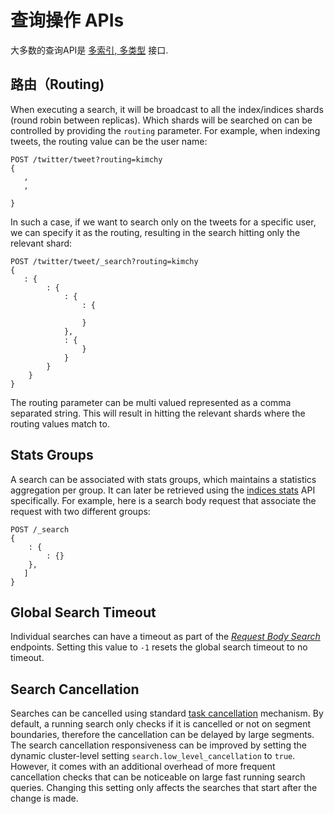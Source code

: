 # 查询操作 APIs

大多数的查询API是 [多索引, 多类型](search-search.html#search-multi-index-type) 接口.

## 路由（Routing)

When executing a search, it will be broadcast to all the index/indices shards (round robin between replicas). Which shards will be searched on can be controlled by providing the `routing` parameter. For example, when indexing tweets, the routing value can be the user name:
    
    
    POST /twitter/tweet?routing=kimchy
    {
       ,
       ,
       
    }

In such a case, if we want to search only on the tweets for a specific user, we can specify it as the routing, resulting in the search hitting only the relevant shard:
    
    
    POST /twitter/tweet/_search?routing=kimchy
    {
       : {
            : {
                : {
                    : {
                       
                    }
                },
                : {
                    }
                }
            }
        }
    }

The routing parameter can be multi valued represented as a comma separated string. This will result in hitting the relevant shards where the routing values match to.

## Stats Groups

A search can be associated with stats groups, which maintains a statistics aggregation per group. It can later be retrieved using the [indices stats](indices-stats.html) API specifically. For example, here is a search body request that associate the request with two different groups:
    
    
    POST /_search
    {
        : {
            : {}
        },
       ]
    }

## Global Search Timeout

Individual searches can have a timeout as part of the [_Request Body Search_](search-request-body.html) endpoints. Setting this value to `-1` resets the global search timeout to no timeout.

## Search Cancellation

Searches can be cancelled using standard [task cancellation](tasks.html#task-cancellation) mechanism. By default, a running search only checks if it is cancelled or not on segment boundaries, therefore the cancellation can be delayed by large segments. The search cancellation responsiveness can be improved by setting the dynamic cluster-level setting `search.low_level_cancellation` to `true`. However, it comes with an additional overhead of more frequent cancellation checks that can be noticeable on large fast running search queries. Changing this setting only affects the searches that start after the change is made.
